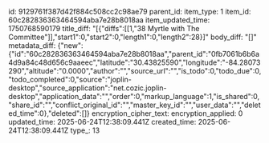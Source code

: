 id: 9129761f387d42f884c508cc2c98ae79
parent_id: 
item_type: 1
item_id: 60c282836363464594aba7e28b8018aa
item_updated_time: 1750768590179
title_diff: "[{\"diffs\":[[1,\"38 Myrtle with The Committee\"]],\"start1\":0,\"start2\":0,\"length1\":0,\"length2\":28}]"
body_diff: "[]"
metadata_diff: {"new":{"id":"60c282836363464594aba7e28b8018aa","parent_id":"0fb7061b6b6a4d9a84c48d656c9aaeec","latitude":"30.43825590","longitude":"-84.28073290","altitude":"0.0000","author":"","source_url":"","is_todo":0,"todo_due":0,"todo_completed":0,"source":"joplin-desktop","source_application":"net.cozic.joplin-desktop","application_data":"","order":0,"markup_language":1,"is_shared":0,"share_id":"","conflict_original_id":"","master_key_id":"","user_data":"","deleted_time":0},"deleted":[]}
encryption_cipher_text: 
encryption_applied: 0
updated_time: 2025-06-24T12:38:09.441Z
created_time: 2025-06-24T12:38:09.441Z
type_: 13